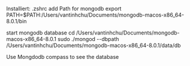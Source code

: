 Installiert:
.zshrc
add Path for mongodb
export PATH=$PATH:/Users/vantinhchu/Documents/mongodb-macos-x86_64-8.0.1/bin


start mongodb database
cd /Users/vantinhchu/Documents/mongodb-macos-x86_64-8.0.1
sudo ./mongod --dbpath /Users/vantinhchu/Documents/mongodb-macos-x86_64-8.0.1/data/db

Use Mongdodb compass to see the database
